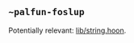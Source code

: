 ## `~palfun-foslup`
Potentially relevant: [lib/string.hoon](https://github.com/Fang-/urbit-string/blob/master/lib/string.hoon).